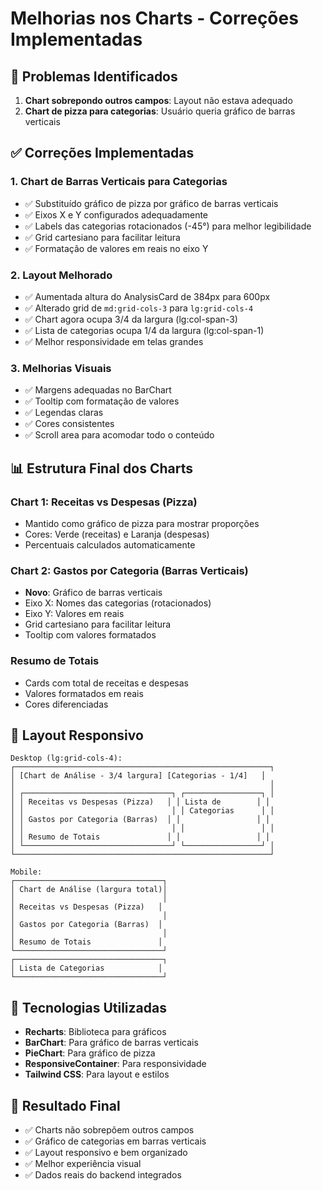 # Melhorias nos Charts - Correções Implementadas

## 🎯 Problemas Identificados
1. **Chart sobrepondo outros campos**: Layout não estava adequado
2. **Chart de pizza para categorias**: Usuário queria gráfico de barras verticais

## ✅ Correções Implementadas

### 1. **Chart de Barras Verticais para Categorias**
- ✅ Substituído gráfico de pizza por gráfico de barras verticais
- ✅ Eixos X e Y configurados adequadamente
- ✅ Labels das categorias rotacionados (-45°) para melhor legibilidade
- ✅ Grid cartesiano para facilitar leitura
- ✅ Formatação de valores em reais no eixo Y

### 2. **Layout Melhorado**
- ✅ Aumentada altura do AnalysisCard de 384px para 600px
- ✅ Alterado grid de `md:grid-cols-3` para `lg:grid-cols-4`
- ✅ Chart agora ocupa 3/4 da largura (lg:col-span-3)
- ✅ Lista de categorias ocupa 1/4 da largura (lg:col-span-1)
- ✅ Melhor responsividade em telas grandes

### 3. **Melhorias Visuais**
- ✅ Margens adequadas no BarChart
- ✅ Tooltip com formatação de valores
- ✅ Legendas claras
- ✅ Cores consistentes
- ✅ Scroll area para acomodar todo o conteúdo

## 📊 Estrutura Final dos Charts

### Chart 1: Receitas vs Despesas (Pizza)
- Mantido como gráfico de pizza para mostrar proporções
- Cores: Verde (receitas) e Laranja (despesas)
- Percentuais calculados automaticamente

### Chart 2: Gastos por Categoria (Barras Verticais)
- **Novo**: Gráfico de barras verticais
- Eixo X: Nomes das categorias (rotacionados)
- Eixo Y: Valores em reais
- Grid cartesiano para facilitar leitura
- Tooltip com valores formatados

### Resumo de Totais
- Cards com total de receitas e despesas
- Valores formatados em reais
- Cores diferenciadas

## 🎨 Layout Responsivo

```
Desktop (lg:grid-cols-4):
┌─────────────────────────────────────────────────────────┐
│ [Chart de Análise - 3/4 largura] [Categorias - 1/4]   │
│                                                         │
│ ┌─────────────────────────────────┐ ┌─────────────────┐ │
│ │ Receitas vs Despesas (Pizza)   │ │ Lista de        │ │
│ │                                 │ │ Categorias      │ │
│ │ Gastos por Categoria (Barras)  │ │                 │ │
│ │                                 │ │                 │ │
│ │ Resumo de Totais               │ │                 │ │
│ └─────────────────────────────────┘ └─────────────────┘ │
└─────────────────────────────────────────────────────────┘

Mobile:
┌─────────────────────────────────┐
│ Chart de Análise (largura total)│
│                                 │
│ Receitas vs Despesas (Pizza)   │
│                                 │
│ Gastos por Categoria (Barras)  │
│                                 │
│ Resumo de Totais               │
└─────────────────────────────────┘
┌─────────────────────────────────┐
│ Lista de Categorias            │
└─────────────────────────────────┘
```

## 🔧 Tecnologias Utilizadas

- **Recharts**: Biblioteca para gráficos
- **BarChart**: Para gráfico de barras verticais
- **PieChart**: Para gráfico de pizza
- **ResponsiveContainer**: Para responsividade
- **Tailwind CSS**: Para layout e estilos

## 🚀 Resultado Final

- ✅ Charts não sobrepõem outros campos
- ✅ Gráfico de categorias em barras verticais
- ✅ Layout responsivo e bem organizado
- ✅ Melhor experiência visual
- ✅ Dados reais do backend integrados 